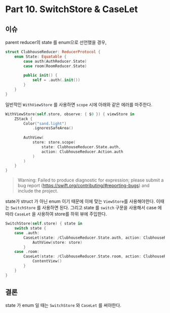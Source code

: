 # Part 10. SwitchStore & CaseLet

## 이슈

parent reducer의 state 를 enum으로 선언했을 경우,

```swift
struct ClubhouseReducer: ReducerProtocol {
    enum State: Equatable {
        case auth(AuthReducer.State)
        case room(RoomReducer.State)
        
        public init() {
            self = .auth(.init())
        }
    }
}
```

일반적인 `WithViewStore` 를 사용하면 `scope` 시에 아래와 같은 에러를 마주한다.

```swift
WithViewStore(self.store, observe: { $0 }) { viewStore in
    ZStack {
        Color("sand.light")
            .ignoresSafeArea()
         
        AuthView(
            store: store.scope(
                state: ClubhouseReducer.State.auth,
                action: ClubhouseReducer.Action.auth
            )
        )
    }
}
```

> Warning: Failed to produce diagnostic for expression; please submit a bug report (https://swift.org/contributing/#reporting-bugs) and include the project.

state가 struct 가 아닌 enum 이기 때문에 이에 맞는 `ViewStore`를 사용해야한다. 이때는 `SwitchStore` 를 사용하면 된다. 그리고 state 를 `switch` 구문을 사용해서 case 에 따라 `CaseLet` 을 사용하여 store를 하위 뷰에 주입한다.

```swift
SwitchStore(self.store) { state in
    switch state {
    case .auth:
        CaseLet(state: /ClubhouseReducer.State.auth, action: ClubhouseReducer.Action.auth) { store in
            AuthView(store: store)
        }
    case .room:
        CaseLet(state: /ClubhouseReducer.State.room, action: ClubhouseReducer.Action.room) { store in
            ContentView()
        }
    }
}
```

## 결론

state 가 enum 일 때는 `SwitchStore` 와 `CaseLet` 를 써야한다.

